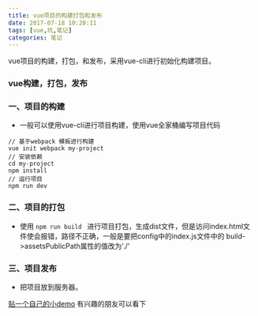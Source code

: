 ```yaml
---
title: vue项目的构建打包和发布
date: 2017-07-18 10:20:11
tags: [vue,坑,笔记]
categories: 笔记
---
```


vue项目的构建，打包，和发布，采用vue-cli进行初始化构建项目。
<!-- more -->

### vue构建，打包，发布

### 一、项目的构建

- 一般可以使用vue-cli进行项目构建，使用vue全家桶编写项目代码

```
// 基于webpack 模板进行构建
vue init webpack my-project
// 安装依赖
cd my-project
npm install
// 运行项目
npm run dev

```

### 二、项目的打包

- 使用 `npm run build ` 进行项目打包，生成dist文件，但是访问index.html文件使会报错，路径不正确，一般是要把config中的index.js文件中的 build->assetsPublicPath属性的值改为'./'


### 三、项目发布

- 把项目放到服务器。

[贴一个自己的小demo](https://github.com/dragonnahs/musicApp) 有兴趣的朋友可以看下

